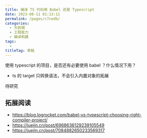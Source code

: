 ```yaml
---
title: 编译 TS 代码用 Babel 还是 Typescript
date: 2023-08-11 01:13:11
permalink: /pages/c7cedb/
categories: 
  - 大前端
  - 工程能力
  - 编译构建
tags: 
  - 
titleTag: 草稿
---
```

使用 typescript 的项目，是否还有必要使用 babel ？什么情况下用？

- ts 的 target 只转换语法，不会引入内置对象的拓展


待研究

## 拓展阅读

- https://blog.logrocket.com/babel-vs-typescript-choosing-right-compiler-project/
- https://juejin.cn/post/6968636129239105549
- https://juejin.cn/post/7084882650233569317